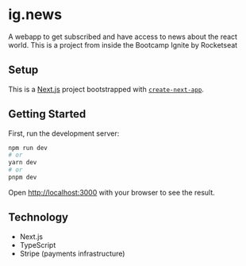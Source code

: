 # ig.news

A webapp to get subscribed and have access to news about the react world.
This is a project from inside the Bootcamp Ignite by Rocketseat

## Setup

This is a [Next.js](https://nextjs.org/) project bootstrapped with [`create-next-app`](https://github.com/vercel/next.js/tree/canary/packages/create-next-app).

## Getting Started

First, run the development server:

```bash
npm run dev
# or
yarn dev
# or
pnpm dev
```

Open [http://localhost:3000](http://localhost:3000) with your browser to see the result.

## Technology

- Next.js
- TypeScript
- Stripe (payments infrastructure)
